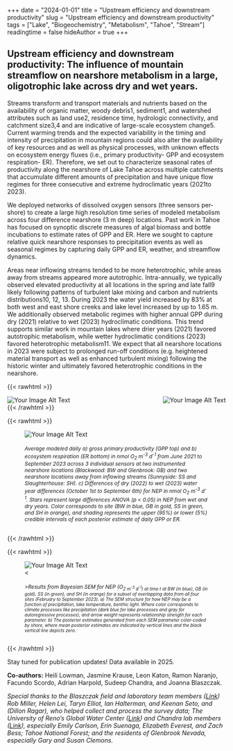 +++
date = "2024-01-01"
title = "Upstream efficiency and downstream productivity"
slug = "Upstream efficiency and downstream productivity"
tags = ["Lake", "Biogeochemistry", "Metabolism", "Tahoe", "Stream"]
readingtime = false
hideAuthor = true
+++

## **Upstream efficiency and downstream productivity:** The influence of mountain streamflow on nearshore metabolism in a large, oligotrophic lake across dry and wet years.

Streams transform and transport materials and nutrients based on the availability of organic matter, woody debris1, sediment1, and watershed attributes such as land use2, residence time, hydrologic connectivity, and catchment size3,4 and are indicative of large-scale ecosystem change5. Current warming trends and the expected variability in the timing and intensity of precipitation in mountain regions could also alter the availability of key resources and as well as physical processes, with unknown effects on ecosystem energy fluxes (i.e., primary productivity- GPP and ecosystem respiration- ER). Therefore, we set out to characterize seasonal rates of productivity along the nearshore of Lake Tahoe across multiple catchments that accumulate different amounts of precipitation and have unique flow regimes for three consecutive and extreme hydroclimatic years (2021to 2023).

We deployed networks of dissolved oxygen sensors (three sensors per-shore) to create a large high resolution time series of modeled metabolism across four difference nearshore (3 m deep) locations. Past work in Tahoe has focused on synoptic discrete measures of algal biomass and bottle incubations to estimate rates of GPP and ER. Here we sought to capture relative quick nearshore responses to precipitation events as well as seasonal regimes by capturing daily GPP and ER, weather, and streamflow dynamics.

Areas near inflowing streams tended to be more heterotrophic, while areas away from streams appeared more autotrophic. Intra-annually, we typically observed elevated productivity at all locations in the spring and late fall9 likely following patterns of turbulent lake mixing and carbon and nutrients distributions10, 12, 13. During 2023 the water yield increased by 83% at both west and east shore creeks and lake level increased by up to 1.65 m. We additionally observed metabolic regimes with higher annual GPP during dry (2021) relative to wet (2023) hydroclimatic conditions. This trend supports similar work in mountain lakes where drier years (2021) favored autotrophic metabolism, while wetter hydroclimatic conditions (2023) favored heterotrophic metabolism11. We expect that all nearshore locations in 2023 were subject to prolonged run-off conditions (e.g. heightened material transport as well as enhanced turbulent mixing) following the historic winter and ultimately favored heterotrophic conditions in the nearshore. 


{{< rawhtml >}}
  <p class="speshal-fancy-custom">
  </p>
  <div style="display: flex; justify-content: space-between;">
    <img src="/lake1.jpg" alt="Your Image Alt Text" style="max-width:45%; height:; auto;margin-right: 1%;">
    <img src="/GBNS3_miniDOT.png" alt="Your Image Alt Text" style="max-width:40%; height:; auto;">
  </div>
{{< /rawhtml >}}


{{< rawhtml >}}
<figure>
  <div style="display: flex; justify-content: space-between;">
    <img src="/NS_NEP_fig1.png" alt="Your Image Alt Text" style="max-width:89%; height:auto;">
  </div>
  <figcaption>
    <h6 style="font-size: 12px;">Average modeled daily a) gross primary productivity (GPP top) and b) ecosystem respiration (ER bottom) in nmol O<sub>2</sub> m<sup>-3</sup> d<sup>-1</sup> from June 2021 to September 2023 across 3 individual sensors at two instrumented nearshore locations (Blackwood: BW and Glenbrook: GB) and two nearshore locations away from inflowing streams (Sunnyside: SS and Slaughterhouse: SH). c) Differences of dry (2022) to wet (2023) water year differences (October 1st to September 6th) for NEP in nmol O<sub>2</sub> m<sup>-3</sup> d<sup>-1</sup>. Stars represent large differences ANOVA (p &lt; 0.05) in NEP from wet and dry years. Color corresponds to site (BW in blue, GB in gold, SS in green, and SH in orange), and shading represents the upper (95%) or lower (5%) credible intervals of each posterior estimate of daily GPP or ER.</h6>
  </figcaption>
</figure>
{{< /rawhtml >}}



{{< rawhtml >}}
<figure>
  <div style="display: flex; justify-content: space-between;">
    <img src="/NS_ppT_Fig2.png" alt="Your Image Alt Text" style="max-width:89%; height:auto;">
  </div>
  <figcaption>
    < <h6 style="font-size: 12px;">>Results from Bayesian SEM for NEP (O<sub>2 m<sup>-3</sup> d<sup>-1</sup>) at time t at BW (in blue), GB (in gold), SS (in green), and SH (in orange) for a subset of overlapping data from all four sites (February to September 2023). a) The SEM structure for how NEP may be a function of precipitation, lake temperature, benthic light. Where color corresponds to climate processes like precipitation (dark blue for lake processes and gray for autoregressive processes), and arrow weight represents relationship strength for each parameter. b) The posterior estimates generated from each SEM parameter color-coded by shore, where mean posterior estimates are indicated by vertical lines and the black vertical line depicts zero.</h6>
  </figcaption>
</figure>
{{< /rawhtml >}}



Stay tuned for publication updates! Data available in 2025.

**Co-authors:** Heili Lowman, Jasmine Krause, Leon Katon, Ramon Naranjo, Facundo Scordo, Adrian Harpold, Sudeep Chandra, and Joanna Blaszczak. 

*Special thanks to the Blaszczak field and laboratory team members ([Link](https://blaszczaklab.weebly.com/)) Rob Miller, Helen Lei, Taryn Elliot, Ian Halterman, and Keenan Seto, and (Dillon Ragar), who helped collect and process the survey data; The University of Reno’s Global Water Center ([Link](https://www.unr.edu/water-center)) and Chandra lab members ([Link](http://aquaticecosystemslab.org/)), especially Emily Carlson, Erin Suenaga, Elizabeth Everest, and Zach Bess; Tahoe National Forest; and the residents of Glenbrook Nevada, especially Gary and Susan Clemons.* 